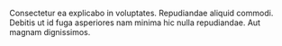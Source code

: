 Consectetur ea explicabo in voluptates.
Repudiandae aliquid commodi.
Debitis ut id fuga asperiores nam minima hic nulla repudiandae.
Aut magnam dignissimos.